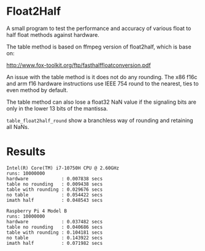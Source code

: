 # Float2Half

A small program to test the performance and accuracy of various float to half float methods against hardware.

The table method is based on ffmpeg version of float2half, which is base on:

http://www.fox-toolkit.org/ftp/fasthalffloatconversion.pdf

An issue with the table method is it does not do any rounding.
The x86 f16c and arm f16 hardware instructions
use IEEE 754 round to the nearest, ties to even method by default.

The table method can also lose a float32 NaN value if the signaling bits are only in
the lower 13 bits of the mantissa.

`table_float2half_round` show a branchless way of rounding and retaining all NaNs.

# Results
```
Intel(R) Core(TM) i7-10750H CPU @ 2.60GHz
runs: 10000000
hardware            : 0.007838 secs
table no rounding   : 0.009438 secs
table with rounding : 0.029676 secs
no table            : 0.054422 secs
imath half          : 0.048543 secs

Raspberry Pi 4 Model B
runs: 10000000
hardware            : 0.037482 secs
table no rounding   : 0.040686 secs
table with rounding : 0.104181 secs
no table            : 0.143922 secs
imath half          : 0.071982 secs
```